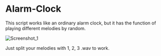 # Alarm-Clock
This script works like an ordinary alarm clock, but it has the function of playing different melodies by random.

![Screenshot_1](https://user-images.githubusercontent.com/86723750/123961555-2782e900-d9b9-11eb-83b8-9c7e7fb59860.png)

Just split your melodies with 1, 2, 3 .wav to work.
